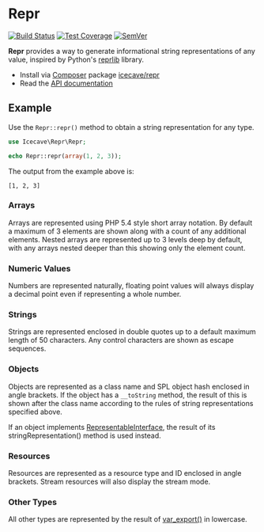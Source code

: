 # Repr

[![Build Status]](https://travis-ci.org/IcecaveStudios/repr)
[![Test Coverage]](https://coveralls.io/r/IcecaveStudios/repr?branch=develop)
[![SemVer]](http://semver.org)

**Repr** provides a way to generate informational string representations of any value, inspired by Python's
[reprlib](http://docs.python.org/release/3.1.5/library/reprlib.html) library.

* Install via [Composer](http://getcomposer.org) package [icecave/repr](https://packagist.org/packages/icecave/repr)
* Read the [API documentation](http://icecavestudios.github.io/repr/artifacts/documentation/api/)

## Example

Use the ```Repr::repr()``` method to obtain a string representation for any type.

```php
use Icecave\Repr\Repr;

echo Repr::repr(array(1, 2, 3));
```

The output from the example above is:

```
[1, 2, 3]
```

### Arrays

Arrays are represented using PHP 5.4 style short array notation. By default a maximum of 3 elements are shown along with
a count of any additional elements. Nested arrays are represented up to 3 levels deep by default, with any arrays nested
deeper than this showing only the element count.

### Numeric Values

Numbers are represented naturally, floating point values will always display a decimal point even if representing a
whole number.

### Strings

Strings are represented enclosed in double quotes up to a default maximum length of 50 characters. Any control
characters are shown as escape sequences.

### Objects

Objects are represented as a class name and SPL object hash enclosed in angle brackets. If the object has a `__toString`
method, the result of this is shown after the class name according to the rules of string representations specified
above.

If an object implements [RepresentableInterface](/IcecaveStudios/repr/blob/master/lib/Icecave/Repr/RepresentableInterface.php),
the result of its stringRepresentation() method is used instead.

### Resources

Resources are represented as a resource type and ID enclosed in angle brackets. Stream resources will also display the
stream mode.

### Other Types

All other types are represented by the result of [var_export()](http://php.net/manual/en/function.var-export.php) in
lowercase.

<!-- references -->
[Build Status]: https://travis-ci.org/IcecaveStudios/repr.png?branch=develop
[Test Coverage]: https://coveralls.io/repos/IcecaveStudios/repr/badge.png?branch=develop
[SemVer]: http://calm-shore-6115.herokuapp.com/?label=semver&value=1.0.0&color=green
